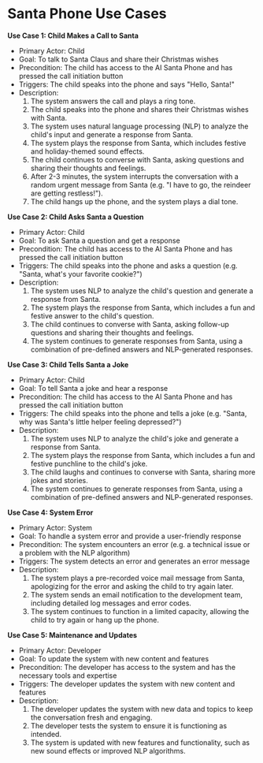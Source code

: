 # Santa Phone Use Cases

**Use Case 1: Child Makes a Call to Santa**

* Primary Actor: Child
* Goal: To talk to Santa Claus and share their Christmas wishes
* Precondition: The child has access to the AI Santa Phone and has pressed the call initiation button
* Triggers: The child speaks into the phone and says "Hello, Santa!"
* Description:
	1. The system answers the call and plays a ring tone.
	2. The child speaks into the phone and shares their Christmas wishes with Santa.
	3. The system uses natural language processing (NLP) to analyze the child's input and generate a response from Santa.
	4. The system plays the response from Santa, which includes festive and holiday-themed sound effects.
	5. The child continues to converse with Santa, asking questions and sharing their thoughts and feelings.
	6. After 2-3 minutes, the system interrupts the conversation with a random urgent message from Santa (e.g. "I have to go, the reindeer are getting restless!").
	7. The child hangs up the phone, and the system plays a dial tone.

**Use Case 2: Child Asks Santa a Question**

* Primary Actor: Child
* Goal: To ask Santa a question and get a response
* Precondition: The child has access to the AI Santa Phone and has pressed the call initiation button
* Triggers: The child speaks into the phone and asks a question (e.g. "Santa, what's your favorite cookie?")
* Description:
	1. The system uses NLP to analyze the child's question and generate a response from Santa.
	2. The system plays the response from Santa, which includes a fun and festive answer to the child's question.
	3. The child continues to converse with Santa, asking follow-up questions and sharing their thoughts and feelings.
	4. The system continues to generate responses from Santa, using a combination of pre-defined answers and NLP-generated responses.

**Use Case 3: Child Tells Santa a Joke**

* Primary Actor: Child
* Goal: To tell Santa a joke and hear a response
* Precondition: The child has access to the AI Santa Phone and has pressed the call initiation button
* Triggers: The child speaks into the phone and tells a joke (e.g. "Santa, why was Santa's little helper feeling depressed?")
* Description:
	1. The system uses NLP to analyze the child's joke and generate a response from Santa.
	2. The system plays the response from Santa, which includes a fun and festive punchline to the child's joke.
	3. The child laughs and continues to converse with Santa, sharing more jokes and stories.
	4. The system continues to generate responses from Santa, using a combination of pre-defined answers and NLP-generated responses.

**Use Case 4: System Error**

* Primary Actor: System
* Goal: To handle a system error and provide a user-friendly response
* Precondition: The system encounters an error (e.g. a technical issue or a problem with the NLP algorithm)
* Triggers: The system detects an error and generates an error message
* Description:
	1. The system plays a pre-recorded voice mail message from Santa, apologizing for the error and asking the child to try again later.
	2. The system sends an email notification to the development team, including detailed log messages and error codes.
	3. The system continues to function in a limited capacity, allowing the child to try again or hang up the phone.

**Use Case 5: Maintenance and Updates**

* Primary Actor: Developer
* Goal: To update the system with new content and features
* Precondition: The developer has access to the system and has the necessary tools and expertise
* Triggers: The developer updates the system with new content and features
* Description:
	1. The developer updates the system with new data and topics to keep the conversation fresh and engaging.
	2. The developer tests the system to ensure it is functioning as intended.
	3. The system is updated with new features and functionality, such as new sound effects or improved NLP algorithms.